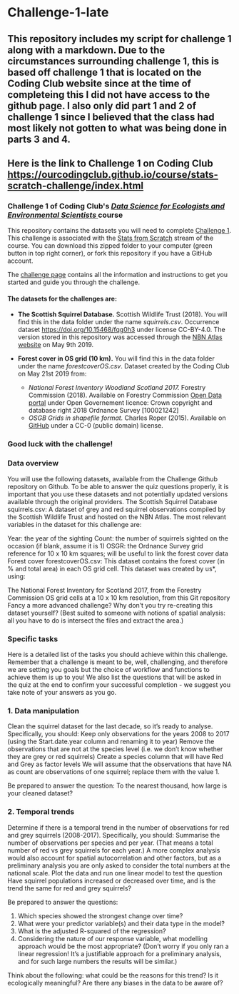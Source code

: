 # Challenge-1-late
## This repository includes my script for challenge 1 along with a markdown. Due to the circumstances surrounding challenge 1, this is based off challenge 1 that is located on the Coding Club website since at the time of completeing this I did not have access to the github page. I also only did part 1 and 2 of challenge 1 since I believed that the class had most likely not gotten to what was being done in parts 3 and 4.

## Here is the link to Challenge 1 on Coding Club https://ourcodingclub.github.io/course/stats-scratch-challenge/index.html

### Challenge 1 of Coding Club's <a href="https://ourcodingclub.github.io/course/" target="_blank"> *Data Science for Ecologists and Environmental Scientists* </a> course

This repository contains the datasets you will need to complete <a href="https://ourcodingclub.github.io/course/stats-scratch-challenge/index.html?" target="_blank">Challenge 1</a>. This challenge is associated with the <a href="https://ourcodingclub.github.io/course/stats-scratch/index.html" target="_blank">Stats from Scratch</a> stream of the course. You can download this zipped folder to your computer (green button in top right corner), or fork this repository if you have a GitHub account. 

The <a href="https://ourcodingclub.github.io/course/stats-scratch-challenge/index.html?" target="_blank">challenge page</a> contains all the information and instructions to get you started and guide you through the challenge.

#### The datasets for the challenges are:
+ __The Scottish Squirrel Database.__ Scottish Wildlife Trust (2018). You will find this in the data folder under the name *squirrels.csv*. Occurrence dataset https://doi.org/10.15468/fqg0h3 under license CC-BY-4.0. The version stored in this repository was accessed through the <a href="https://nbnatlas.org/" target="_blank">NBN Atlas website</a> on May 9th 2019. 

+ __Forest cover in OS grid (10 km).__ You will find this in the data folder under the name *forestcoverOS.csv*. Dataset created by the Coding Club on May 21st 2019 from:
  + *_National Forest Inventory Woodland Scotland 2017._* Forestry Commission (2018). Available on Forestry Commission <a href="http://data-forestry.opendata.arcgis.com/datasets/3cb1abc185a247a48b9d53e4c4a8be87_0/" target="_blank">Open Data portal</a> under Open Governement licence: Crown copyright and database right 2018 Ordnance Survey [100021242]
  + *_OSGB Grids in shapefile format._* Charles Roper (2015). Available on <a href="https://github.com/charlesroper/OSGB_Grids" target="_blank">GitHub</a> under a CC-0 (public domain) license.
  

### Good luck with the challenge!

### Data overview
You will use the following datasets, available from the Challenge Github repository on Github. To be able to answer the quiz questions properly, it is important that you use these datasets and not potentially updated versions available through the original providers.
The Scottish Squirrel Database
squirrels.csv: A dataset of grey and red squirrel observations compiled by the Scottish Wildlife Trust and hosted on the NBN Atlas. The most relevant variables in the dataset for this challenge are:

Year: the year of the sighting
Count: the number of squirrels sighted on the occasion (if blank, assume it is 1)
OSGR: the Ordnance Survey grid reference for 10 x 10 km squares; will be useful to link the forest cover data
Forest cover
forestcoverOS.csv: This dataset contains the forest cover (in % and total area) in each OS grid cell. This dataset was created by us*, using:

The National Forest Inventory for Scotland 2017, from the Forestry Commission
OS grid cells at a 10 x 10 km resolution, from this Git repository
Fancy a more advanced challenge? Why don’t you try re-creating this dataset yourself? (Best suited to someone with notions of spatial analysis: all you have to do is intersect the files and extract the area.)

### Specific tasks
Here is a detailed list of the tasks you should achieve within this challenge. Remember that a challenge is meant to be, well, challenging, and therefore we are setting you goals but the choice of workflow and functions to achieve them is up to you! We also list the questions that will be asked in the quiz at the end to confirm your successful completion - we suggest you take note of your answers as you go.

### 1. Data manipulation
Clean the squirrel dataset for the last decade, so it’s ready to analyse. Specifically, you should:
Keep only observations for the years 2008 to 2017 (using the Start.date.year column and renaming it to year)
Remove the observations that are not at the species level (i.e. we don’t know whether they are grey or red squirrels)
Create a species column that will have Red and Grey as factor levels
We will assume that the observations that have NA as count are observations of one squirrel; replace them with the value 1.

Be prepared to answer the question: To the nearest thousand, how large is your cleaned dataset?

### 2. Temporal trends
Determine if there is a temporal trend in the number of observations for red and grey squirrels (2008-2017). Specifically, you should:
Summarise the number of observations per species and per year. (That means a total number of red vs grey squirrels for each year.) A more complex analysis would also account for spatial autocorrelation and other factors, but as a preliminary analysis you are only asked to consider the total numbers at the national scale.
Plot the data and run one linear model to test the question Have squirrel populations increased or decreased over time, and is the trend the same for red and grey squirrels?

Be prepared to answer the questions:
1. Which species showed the strongest change over time?
2. What were your predictor variable(s) and their data type in the model?
3. What is the adjusted R-squared of the regression?
4. Considering the nature of our response variable, what modelling approach would be the most appropriate? (Don’t worry if you only ran a linear regression! It’s a justifiable approach for a preliminary analysis, and for such large numbers the results will be similar.)

Think about the following: what could be the reasons for this trend? Is it ecologically meaningful? Are there any biases in the data to be aware of?
